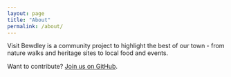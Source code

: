 ```yaml
---
layout: page
title: "About"
permalink: /about/
---
```


Visit Bewdley is a community project to highlight the best of our town - from nature walks and heritage sites to local food and events.  

Want to contribute? [Join us on GitHub](https://github.com/kieranperk/visitbewdley.co.uk).